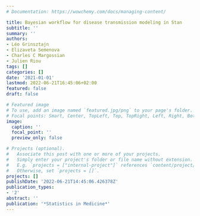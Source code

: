 ```yaml
---
# Documentation: https://wowchemy.com/docs/managing-content/

title: Bayesian workflow for disease transmission modeling in Stan
subtitle: ''
summary: ''
authors:
- Léo Grinsztajn
- Elizaveta Semenova
- Charles C Margossian
- Julien Riou
tags: []
categories: []
date: '2021-01-01'
lastmod: 2022-06-21T16:45:06+02:00
featured: false
draft: false

# Featured image
# To use, add an image named `featured.jpg/png` to your page's folder.
# Focal points: Smart, Center, TopLeft, Top, TopRight, Left, Right, BottomLeft, Bottom, BottomRight.
image:
  caption: ''
  focal_point: ''
  preview_only: false

# Projects (optional).
#   Associate this post with one or more of your projects.
#   Simply enter your project's folder or file name without extension.
#   E.g. `projects = ["internal-project"]` references `content/project/deep-learning/index.md`.
#   Otherwise, set `projects = []`.
projects: []
publishDate: '2022-06-21T14:45:06.426378Z'
publication_types:
- '2'
abstract: ''
publication: '*Statistics in Medicine*'
---
```

